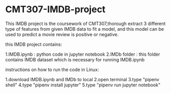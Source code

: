# CMT307-IMDB-project

This IMDB project is the coursework of CMT307,thorough extract 3 different type of features from given IMDB data to fit a model, and this model can be used to predict a movie review is positive or negative. 

this IMDB project contains:

1.IMDB.ipynb  : python code in jupyter notebook 
2.IMDb folder : this folder contains IMDB dataset which is necessary for running IMDB.ipynb


instructions on how to run the code in Linux:

1.download IMDB.ipynb and IMDb to local
2.open terminal
3.type "pipenv shell"
4.type "pipenv install jupyter"
5.type "pipenv run jupyter notebook"
